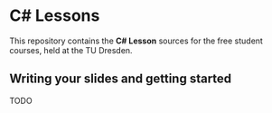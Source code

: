# C# Lessons

This repository contains the __C# Lesson__ sources for the free student courses, held at the TU Dresden.

<!-- Exercises to go along with the courses can be found [on GitHub pages](http://fsr.github.io/python-lessons/) or on the `gh-pages` branch of this repository as Markdown sources. -->


## Writing your slides and getting started

TODO
